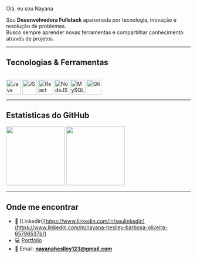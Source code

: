 Olá, eu sou Nayana

Sou **Desenvolvedora Fullstack** apaixonada por tecnologia, inovação e resolução de problemas.  
Busco sempre aprender novas ferramentas e compartilhar conhecimento através de projetos. 

---

## Tecnologias & Ferramentas
<div style="display: inline_block"><br>
  <img align="center" alt="Java" height="40" width="40" src="https://cdn.jsdelivr.net/gh/devicons/devicon/icons/java/java-original.svg">
  <img align="center" alt="JS" height="40" width="40" src="https://cdn.jsdelivr.net/gh/devicons/devicon/icons/javascript/javascript-original.svg">
  <img align="center" alt="React" height="40" width="40" src="https://cdn.jsdelivr.net/gh/devicons/devicon/icons/react/react-original.svg">
  <img align="center" alt="NodeJS" height="40" width="40" src="https://cdn.jsdelivr.net/gh/devicons/devicon/icons/nodejs/nodejs-original.svg">
  <img align="center" alt="MySQL" height="40" width="40" src="https://cdn.jsdelivr.net/gh/devicons/devicon/icons/mysql/mysql-original.svg">
  <img align="center" alt="Git" height="40" width="40" src="https://cdn.jsdelivr.net/gh/devicons/devicon/icons/git/git-original.svg">
</div>

---

## Estatísticas do GitHub
<div>
  <img height="160em" src="https://github-readme-stats.vercel.app/api?username=Nayana-Oliveira&show_icons=true&theme=tokyonight&include_all_commits=true&count_private=true"/>
  <img height="160em" src="https://github-readme-stats.vercel.app/api/top-langs/?username=Nayana-Oliveira&layout=compact&langs_count=7&theme=tokyonight"/>
</div>

---

## Onde me encontrar
- 💼 [LinkedIn](https://www.linkedin.com/in/seulinkedin](https://www.linkedin.com/in/nayana-heslley-barbosa-oliveira-65796537b/)  
- 💻 [Portfólio](https://seusite.com)  
- 📧 Email: **nayanaheslley123@gmail.com**

